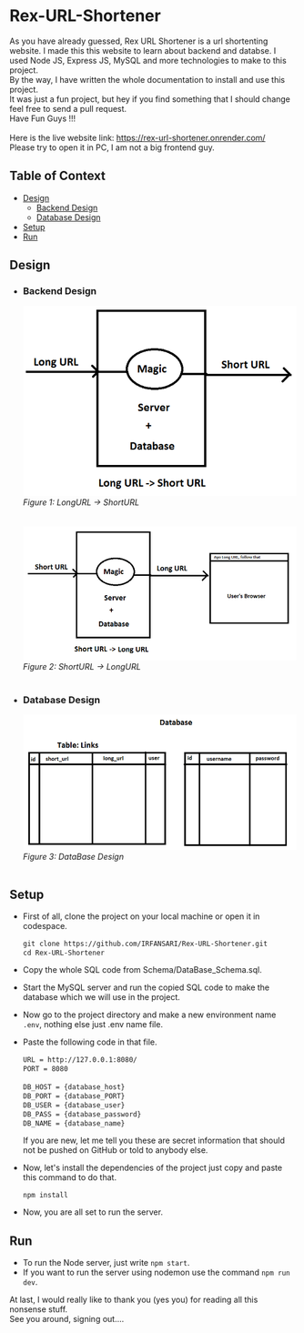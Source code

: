 # Rex-URL-Shortener

As you have already guessed, Rex URL Shortener is a url shortenting website. I made this this website to learn about backend and databse. I used Node JS, Express JS, MySQL and more technologies to make to this project. <br/>
By the way, I have written the whole documentation to install and use this project. <br/>
It was just a fun project, but hey if you find something that I should change feel free to send a pull request. <br/>
Have Fun Guys !!! <br/>
<br/>
Here is the live website link: https://rex-url-shortener.onrender.com/ <br/>
Please try to open it in PC, I am not a big frontend guy.
<br/>

## Table of Context

- [Design](#design)
  - [Backend Design](#backend-design)
  - [Database Design](#database-design)
- [Setup](#setup)
- [Run](#run)

## Design

- ### Backend Design
  ![LongURL -> ShortURL](images/backend-design1.png) <br/>
  _Figure 1: LongURL -> ShortURL_ <br/><br/><br/>
  ![ShortURL -> LongURL](images/backend-design2.png) <br/>
  _Figure 2: ShortURL -> LongURL_ <br/><br/>
- ### Database Design
  ![DataBase](images/backend-design3.png) <br/>
  _Figure 3: DataBase Design_ <br/><br/>

## Setup

- First of all, clone the project on your local machine or open it in codespace.
  ```
  git clone https://github.com/IRFANSARI/Rex-URL-Shortener.git
  cd Rex-URL-Shortener
  ```
- Copy the whole SQL code from Schema/DataBase_Schema.sql.
- Start the MySQL server and run the copied SQL code to make the database which we will use in the project.
- Now go to the project directory and make a new environment name `.env`, nothing else just .env name file.
- Paste the following code in that file.

  ```
  URL = http://127.0.0.1:8080/
  PORT = 8080

  DB_HOST = {database_host}
  DB_PORT = {database_PORT}
  DB_USER = {database_user}
  DB_PASS = {database_password}
  DB_NAME = {database_name}
  ```

  If you are new, let me tell you these are secret information that should not be pushed on GitHub or told to anybody else.

- Now, let's install the dependencies of the project just copy and paste this command to do that.
  ```
  npm install
  ```
- Now, you are all set to run the server.

## Run

- To run the Node server, just write `npm start`.
- If you want to run the server using nodemon use the command `npm run dev`.

At last, I would really like to thank you (yes you) for reading all this nonsense stuff. <br/>
See you around, signing out....
